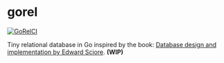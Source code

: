# gorel
[![GoRelCI](https://github.com/SarthakMakhija/gorel/actions/workflows/build.yml/badge.svg)](https://github.com/SarthakMakhija/gorel/actions/workflows/build.yml)

Tiny relational database in Go inspired by the book: [Database design and implementation by Edward Sciore](https://link.springer.com/book/10.1007/978-3-030-33836-7). **(WIP)**

